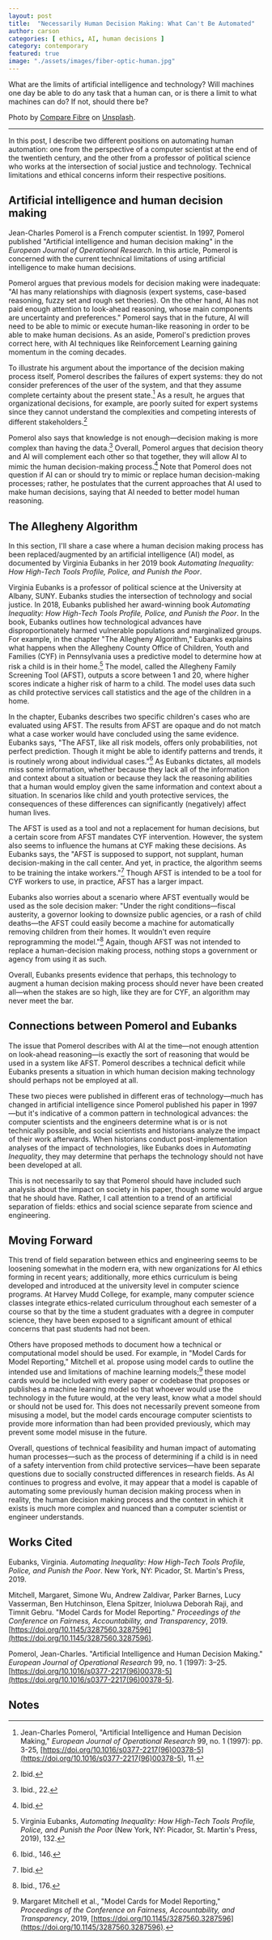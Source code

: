 ```yaml
---
layout: post
title:  "Necessarily Human Decision Making: What Can't Be Automated"
author: carson
categories: [ ethics, AI, human decisions ]
category: contemporary
featured: true
image: "./assets/images/fiber-optic-human.jpg"
---
```


What are the limits of artificial intelligence and technology? Will machines one day be able to do any task that a human can, or is there a limit to what machines can do? If not, should there be?

Photo by [Compare Fibre](https://unsplash.com/@comparefibre?utm_source=unsplash&utm_medium=referral&utm_content=creditCopyText) on [Unsplash](https://unsplash.com/s/photos/robot?utm_source=unsplash&utm_medium=referral&utm_content=creditCopyText).

---

In this post, I describe two different positions on automating human automation: one from the perspective of a computer scientist at the end of the twentieth century, and the other from a professor of political science who works at the intersection of social justice and technology. Technical limitations and ethical concerns inform their respective positions.

## Artificial intelligence and human decision making

Jean-Charles Pomerol is a French computer scientist. In 1997, Pomerol published "Artificial intelligence and human decision making" in the _European Journal of Operational Research_. In this article, Pomerol is concerned with the current technical limitations of using artificial intelligence to make human decisions.

Pomerol argues that previous models for decision making were inadequate: "AI has many relationships with diagnosis (expert systems, case-based reasoning, fuzzy set and rough set theories). On the other hand, AI has not paid enough attention to look-ahead reasoning, whose main components are uncertainty and preferences." Pomerol says that in the future, AI will need to be able to mimic or execute human-like reasoning in order to be able to make human decisions. As an aside, Pomerol's prediction proves correct here, with AI techniques like Reinforcement Learning gaining momentum in the coming decades.

To illustrate his argument about the importance of the decision making process itself, Pomerol describes the failures of expert systems: they do not consider preferences of the user of the system, and that they assume complete certainty about the present state.[^1] As a result, he argues that organizational decisions, for example, are poorly suited for expert systems since they cannot understand the complexities and competing interests of different stakeholders.[^2]

Pomerol also says that knowledge is not enough—decision making is more complex than having the data.[^3] Overall, Pomerol argues that decision theory and AI will complement each other so that together, they will allow AI to mimic the human decision-making process.[^4] Note that Pomerol does not question if AI can or should try to mimic or replace human decision-making processes; rather, he postulates that the current approaches that AI used to make human decisions, saying that AI needed to better model human reasoning.

## The Allegheny Algorithm

In this section, I'll share a case where a human decision making process has been replaced/augmented by an artificial intelligence (AI) model, as documented by Virginia Eubanks in her 2019 book _Automating Inequality: How High-Tech Tools Profile, Police, and Punish the Poor_.

Virginia Eubanks is a professor of political science at the University at Albany, SUNY. Eubanks studies the intersection of technology and social justice. In 2018, Eubanks published her award-winning book _Automating Inequality: How High-Tech Tools Profile, Police, and Punish the Poor_. In the book, Eubanks outlines how technological advances have disproportionately harmed vulnerable populations and marginalized groups. For example, in the chapter "The Allegheny Algorithm," Eubanks explains what happens when the Allegheny County Office of Children, Youth and Families (CYF) in Pennsylvania uses a predictive model to determine how at risk a child is in their home.[^5] The model, called the Allegheny Family Screening Tool (AFST), outputs a score between 1 and 20, where higher scores indicate a higher risk of harm to a child. The model uses data such as child protective services call statistics and the age of the children in a home.

In the chapter, Eubanks describes two specific children's cases who are evaluated using AFST. The results from AFST are opaque and do not match what a case worker would have concluded using the same evidence. Eubanks says, "The AFST, like all risk models, offers only probabilities, not perfect prediction. Though it might be able to identify patterns and trends, it is routinely wrong about individual cases."[^6] As Eubanks dictates, all models miss some information, whether because they lack all of the information and context about a situation or because they lack the reasoning abilities that a human would employ given the same information and context about a situation. In scenarios like child and youth protective services, the consequences of these differences can significantly (negatively) affect human lives.

The AFST is used as a tool and not a replacement for human decisions, but a certain score from AFST mandates CYF intervention. However, the system also seems to influence the humans at CYF making these decisions. As Eubanks says, the "AFST is supposed to support, not supplant, human decision-making in the call center. And yet, in practice, the algorithm seems to be training the intake workers."[^7] Though AFST is intended to be a tool for CYF workers to use, in practice, AFST has a larger impact.

Eubanks also worries about a scenario where AFST eventually would be used as the sole decision maker: "Under the right conditions—fiscal austerity, a governor looking to downsize public agencies, or a rash of child deaths—the AFST could easily become a machine for automatically removing children from their homes. It wouldn't even require reprogramming the model."[^8] Again, though AFST was not intended to replace a human-decision making process, nothing stops a government or agency from using it as such.

Overall, Eubanks presents evidence that perhaps, this technology to augment a human decision making process should never have been created all—when the stakes are so high, like they are for CYF, an algorithm may never meet the bar.

## Connections between Pomerol and Eubanks

The issue that Pomerol describes with AI at the time—not enough attention on look-ahead reasoning—is exactly the sort of reasoning that would be used in a system like AFST. Pomerol describes a technical deficit while Eubanks presents a situation in which human decision making technology should perhaps not be employed at all.

These two pieces were published in different eras of technology—much has changed in artificial intelligence since Pomerol published his paper in 1997—but it's indicative of a common pattern in technological advances: the computer scientists and the engineers determine what is or is not technically possible, and social scientists and historians analyze the impact of their work afterwards. When historians conduct post-implementation analyses of the impact of technologies, like Eubanks does in _Automating Inequality_, they may determine that perhaps the technology should not have been developed at all.

This is not necessarily to say that Pomerol should have included such analysis about the impact on society in his paper, though some would argue that he should have. Rather, I call attention to a trend of an artificial separation of fields: ethics and social science separate from science and engineering.

## Moving Forward

This trend of field separation between ethics and engineering seems to be loosening somewhat in the modern era, with new organizations for AI ethics forming in recent years; additionally, more ethics curriculum is being developed and introduced at the university level in computer science programs. At Harvey Mudd College, for example, many computer science classes integrate ethics-related curriculum throughout each semester of a course so that by the time a student graduates with a degree in computer science, they have been exposed to a significant amount of ethical concerns that past students had not been.

Others have proposed methods to document how a technical or computational model should be used. For example, in "Model Cards for Model Reporting," Mitchell et al. propose using model cards to outline the intended use and limitations of machine learning models;[^9] these model cards would be included with every paper or codebase that proposes or publishes a machine learning model so that whoever would use the technology in the future would, at the very least, know what a model should or should not be used for. This does not necessarily prevent someone from misusing a model, but the model cards encourage computer scientists to provide more information than had been provided previously, which may prevent some model misuse in the future.

Overall, questions of technical feasibility and human impact of automating human processes—such as the process of determining if a child is in need of a safety intervention from child protective services—have been separate questions due to socially constructed differences in research fields. As AI continues to progress and evolve, it may appear that a model is capable of automating some previously human decision making process when in reality, the human decision making process and the context in which it exists is much more complex and nuanced than a computer scientist or engineer understands.

## Works Cited

Eubanks, Virginia. _Automating Inequality: How High-Tech Tools Profile, Police, and Punish the Poor_. New York, NY: Picador, St. Martin's Press, 2019.

Mitchell, Margaret, Simone Wu, Andrew Zaldivar, Parker Barnes, Lucy Vasserman, Ben Hutchinson, Elena Spitzer, Inioluwa Deborah Raji, and Timnit Gebru. "Model Cards for Model Reporting." _Proceedings of the Conference on Fairness, Accountability, and Transparency_, 2019. [https://doi.org/10.1145/3287560.3287596](https://doi.org/10.1145/3287560.3287596).

Pomerol, Jean-Charles. "Artificial Intelligence and Human Decision Making." _European Journal of Operational Research_ 99, no. 1 (1997): 3–25. [https://doi.org/10.1016/s0377-2217(96)00378-5](https://doi.org/10.1016/s0377-2217(96)00378-5).


<!-- Footnotes themselves at the bottom. -->
## Notes

[^1]:
     Jean-Charles Pomerol, "Artificial Intelligence and Human Decision Making," _European Journal of Operational Research_ 99, no. 1 (1997): pp. 3-25, [https://doi.org/10.1016/s0377-2217(96)00378-5](https://doi.org/10.1016/s0377-2217(96)00378-5), 11.

[^2]:
     Ibid.

[^3]:
     Ibid., 22.

[^4]:
     Ibid.

[^5]:
     Virginia Eubanks, _Automating Inequality: How High-Tech Tools Profile, Police, and Punish the Poor_ (New York, NY: Picador, St. Martin's Press, 2019), 132.

[^6]:
     Ibid., 146.

[^7]:
     Ibid.

[^8]:
     Ibid., 176.

[^9]:
     Margaret Mitchell et al., "Model Cards for Model Reporting," _Proceedings of the Conference on Fairness, Accountability, and Transparency_, 2019, [https://doi.org/10.1145/3287560.3287596](https://doi.org/10.1145/3287560.3287596).
